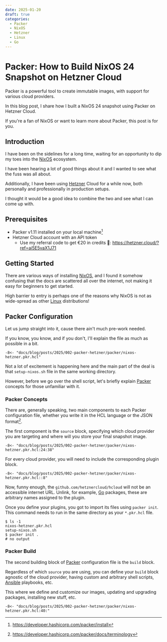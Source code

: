 ```yaml
---
date: 2025-01-20
draft: true
categories:
  - Packer
  - NixOS
  - Hetzner
  - Linux
  - Go
---
```


# Packer: How to Build NixOS 24 Snapshot on Hetzner Cloud

Packer is a powerful tool to create immutable images, with support for various
cloud providers.

In this blog post, I share how I built a NixOS 24 snapshot using Packer on
Hetzner Cloud.

If you're a fan of NixOS or want to learn more about Packer, this post is for
you.

<!-- more -->

## Introduction

I have been on the sidelines for a long time, waiting for an opportunity to dip
my toes into the [NixOS] ecosystem.

I have been hearing a lot of good things about it and I wanted to see what the
fuss was all about.

Additionally, I have been using [Hetzner] Cloud for a while now, both
personally and professionally in production setups.

I thought it would be a good idea to combine the two and see what I can come up
with.

## Prerequisites

- Packer v1.11 installed on your local machine[^packer]
- Hetzner Cloud account with an API token
    - Use my referral code to get €20 in credits :grimacing::
      <https://hetzner.cloud/?ref=ai5E5vaX1J71>

## Getting Started

There are various ways of installing [NixOS], and I found it somehow confusing
that the docs are scattered all over the internet, not making it easy for
beginners to get started.

High barrier to entry is perhaps one of the reasons why NixOS is not as
wide-spread as other [Linux] distributions!

## Packer Configuration

Let us jump straight into it, cause there ain't much pre-work needed.

If you know, you know, and if you don't, I'll explain the file as much as
possible in a bit.

```hcl title="nixos-hetzner.pkr.hcl" hl_lines="44"
-8<- "docs/blog/posts/2025/002-packer-hetzner/packer/nixos-hetzner.pkr.hcl"
```

Not a lot of excitement is happening here and the main part of the deal is that
`setup-nixos.sh` file in the same working directory.

However, before we go over the shell script, let's briefly explain [Packer]
concepts for those unfamiliar with it.

### Packer Concepts

There are, generally speaking, two main components to each Packer configuration
file, whether you write it in the HCL language or the JSON
format[^packer-terminology].

The first component is the `source` block, specifying which cloud provider you
are targeting and where will you store your final snapshot image.

```hcl title="nixos-hetzner.pkr.hcl" linenums="24"
-8<- "docs/blog/posts/2025/002-packer-hetzner/packer/nixos-hetzner.pkr.hcl:24:38"
```

For every cloud provider, you will need to include the corresponding plugin
block.

```hcl title="nixos-hetzner.pkr.hcl"
-8<- "docs/blog/posts/2025/002-packer-hetzner/packer/nixos-hetzner.pkr.hcl::8"
```

Now, funny enough, the `github.com/hetznercloud/hcloud` will not be an
accessible internet URL. Unlink, for example, [Go] packages, these are
arbitrary names assigned to the plugin.

Once you define your plugins, you got to import its files using `packer init`.
This command needs to run in the same directory as your `*.pkr.hcl` file.

```shell title="" linenums="0"
$ ls -1
nixos-hetzner.pkr.hcl
setup-nixos.sh
$ packer init .
# no output
```

### Packer Build

The second building block of [Packer] configuration file is the `build` block.

Regardless of which `source` you  are using, you can define your `build` block
agnostic of the cloud provider, having custom and arbitrary shell scripts,
[Ansible] playbooks, etc.

This where we define and customize our images, updating and upgrading packages,
installing new stuff, etc.

```hcl title="nixos-hetzner.pkr.hcl" linenums="40"
-8<- "docs/blog/posts/2025/002-packer-hetzner/packer/nixos-hetzner.pkr.hcl:40:"
```

[Packer]: ../../../category/packer.md
[Hetzner]: ../../../category/hetzner.md
[NixOS]: ../../../category/nixos.md
[Linux]: ../../../category/linux.md
[Go]: ../../../category/go.md
[Ansible]: ../../../category/ansible.md

[^packer]: https://developer.hashicorp.com/packer/install
[^packer-terminology]: https://developer.hashicorp.com/packer/docs/terminology

